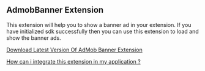 ## AdmobBanner Extension

This extension will help you to show a banner ad in your extension. If you have initialized sdk successfully then you can use this extension to load and show the banner ads.

[Download Latest Version Of AdMob Banner Extension](https://github.com/oseamiya/AdmobExtension/raw/main/admob-banner/out/com.oseamiya.admobbanner.aix)

[How can i integrate this extension in my application ?](https://community.appinventor.mit.edu/t/free-admob-extension-add-different-types-of-android-ads-in-your-application/45216?u=oseamiya)

